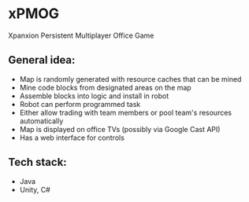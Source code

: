 # xPMOG
Xpanxion Persistent Multiplayer Office Game

## General idea:
* Map is randomly generated with resource caches that can be mined
* Mine code blocks from designated areas on the map
* Assemble blocks into logic and install in robot
* Robot can perform programmed task
* Either allow trading with team members or pool team's resources automatically
* Map is displayed on office TVs (possibly via Google Cast API)
* Has a web interface for controls

## Tech stack:
* Java
* Unity, C#
